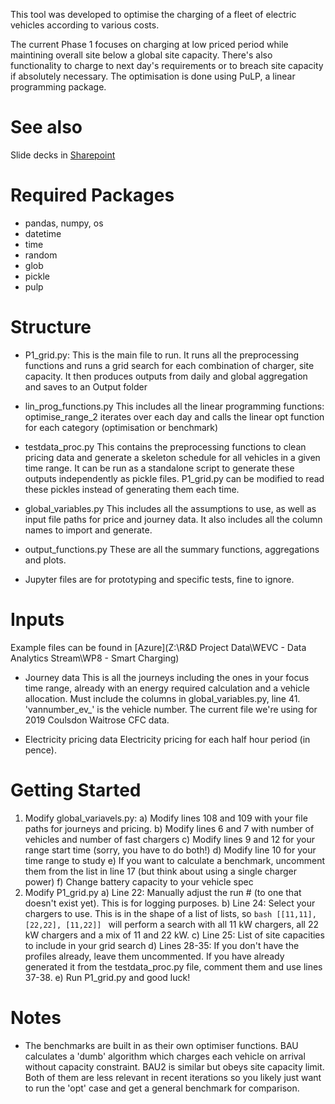 This tool was developed to optimise the charging of a fleet of electric
vehicles according to various costs.

The current Phase 1 focuses on charging at low priced period while
maintining overall site below a global site capacity. There's also
functionality to charge to next day's requirements or to breach site
capacity if absolutely necessary. The optimisation is done using PuLP,
a linear programming package.

# See also

Slide decks in [Sharepoint](https://flexpowerltd.sharepoint.com/:f:/s/WEVCMFC/ErXbpxa-1YtKo6P5XfcKhhIB92Bj8NSUSW9O0Oc_36hyGQ?e=X2TiLs)

# Required Packages
- pandas, numpy, os
- datetime
- time
- random
- glob
- pickle
- pulp

# Structure

- P1_grid.py:
This is the main file to run. It runs all the preprocessing functions
and runs a grid search for each combination of charger, site capacity.
It then produces outputs from daily and global aggregation and saves to
an Output folder

- lin_prog_functions.py
This includes all the linear programming functions:
optimise_range_2 iterates over each day and calls the linear opt
function for each category (optimisation or benchmark)

- testdata_proc.py
This contains the preprocessing functions to clean pricing data and
generate a skeleton schedule for all vehicles in a given time range.
It can be run as a standalone script to generate these outputs
independently as pickle files. P1_grid.py can be modified to read these
pickles instead of generating them each time.

- global_variables.py
This includes all the assumptions to use, as well as input file paths
for price and journey data. It also includes all the column names to
import and generate.

- output_functions.py
These are all the summary functions, aggregations and plots.

- Jupyter files are for prototyping and specific tests, fine to ignore.

# Inputs
Example files can be found in [Azure](Z:\R&D Project Data\WEVC - Data Analytics Stream\WP8 - Smart Charging)

- Journey data
This is all the journeys including the ones in your focus time range,
already with an energy required calculation and a vehicle allocation.
Must include the columns in global_variables.py, line 41.
'vannumber_ev_' is the vehicle number.
The current file we're using for 2019 Coulsdon Waitrose CFC data.

- Electricity pricing data
Electricity pricing for each half hour period (in pence).

# Getting Started

1) Modify global_variavels.py:
    a) Modify lines 108 and 109 with your file paths for journeys and
   pricing.
    b) Modify lines 6 and 7 with number of vehicles and number of fast
       chargers
    c) Modify lines 9 and 12 for your range start time (sorry, you have
       to do both!)
    d) Modify line 10 for your time range to study
    e) If you want to calculate a benchmark, uncomment them from the
       list in line 17 (but think about using a single charger power)
    f) Change battery capacity to your vehicle spec
2) Modify P1_grid.py
    a) Line 22: Manually adjust the run # (to one that doesn't exist
       yet). This is for logging purposes.
    b) Line 24: Select your chargers to use. This is in the shape of a
       list of lists, so
       ```bash
       [[11,11], [22,22], [11,22]]
       ```
       will perform a search with all 11 kW chargers, all 22 kW
       chargers and a mix of 11 and 22 kW.
    c) Line 25: List of site capacities to include in your grid search
    d) Lines 28-35: If you don't have the profiles already, leave them
       uncommented. If you have already generated it from the
       testdata_proc.py file, comment them and use lines 37-38.
    e) Run P1_grid.py and good luck!

# Notes
- The benchmarks are built in as their own optimiser functions. BAU
calculates a 'dumb' algorithm which charges each vehicle on arrival
without capacity constraint. BAU2 is similar but obeys site capacity
limit. Both of them are less relevant in recent iterations so you
likely just want to run the 'opt' case and get a general benchmark for
comparison.
